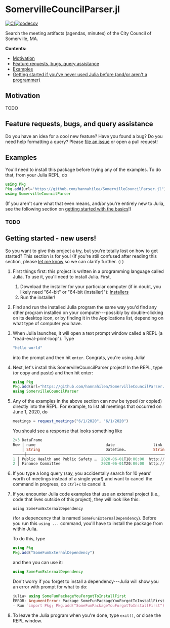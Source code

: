 # SomervilleCouncilParser.jl

[![CI](https://github.com/hannahilea/SomervilleCouncilParser.jl/actions/workflows/CI.yml/badge.svg)](https://github.com/hannahilea/SomervilleCouncilParser.jl/actions/workflows/CI.yml)[![codecov](https://codecov.io/gh/hannahilea/SomervilleCouncilParser.jl/branch/main/graph/badge.svg?token=tkZevnibtf)](https://codecov.io/gh/hannahilea/SomervilleCouncilParser.jl)

Search the meeting artifacts (agendas, minutes) of the City Council of Somerville, MA.

**Contents:**

- [Motivation](#motivation)
- [Feature requests, bugs, query assistance](#feature-requests-bugs-and-query-assistance)
- [Examples](#examples)
- [Getting started if you've never used Julia before (and/or aren't a programmer)](#getting-started-new-users)

## Motivation
TODO

## Feature requests, bugs, and query assistance

Do you have an idea for a cool new feature? Have you found a bug? Do you need help formatting a query? Please [file an issue](https://github.com/hannahilea/SomervilleCouncilParser.jl/issues/new/choose) or open a pull request!

## Examples

You'll need to install this package before trying any of the examples. To do that, from your Julia REPL, do
```julia
using Pkg
Pkg.add(url="https://github.com/hannahilea/SomervilleCouncilParser.jl")
using SomervilleCouncilParser
```
(If you aren't sure what that even means, and/or you're entirely new to Julia, see the following section on [getting started with the basics](#getting-started-new-users)!)

### TODO


## Getting started - new users!
So you want to give this project a try, but you're totally lost on how to get started? This section is for you! (If you're still confused after reading this section, please [let me know](https://github.com/hannahilea/SomervilleCouncilParser.jl/issues/new/choose) so we can clarify further. :) )

1. First things first: this project is written in a programming language called Julia. To use it, you'll need to install Julia. First,
    1. Download the installer for your particular computer (if in doubt, you likely need "64-bit" or "64-bit (installer)"): [Installers](https://julialang.org/downloads/#current_stable_release)
    2. Run the installer!

2. Find and run the installed Julia program the same way you'd find any other program installed on your computer---possibly by double-clicking on its desktop icon, or by finding it in the Applications list, depending on what type of computer you have. 

3. When Julia launches, it will open a text prompt window called a REPL (a "read-eval-print-loop"). Type
    ```julia
    "hello world"
    ```
    into the prompt and then hit `enter`. Congrats, you're using Julia!

4. Next, let's install this SomervilleCouncilParser project! In the REPL, type (or copy and paste) and then hit enter:
    ```julia
    using Pkg
    Pkg.add(url="https://github.com/hannahilea/SomervilleCouncilParser.jl")
    using SomervilleCouncilParser
    ```

4. Any of the examples in the above section can now be typed (or copied) directly into the REPL. For example, to list all meetings that occurred on June 1, 2020, do
    ```julia
    meetings = request_meetings("6/1/2020", "6/1/2020")
    ```
    You should see a response that looks something like
    ```julia
    2×3 DataFrame
    Row │ name                               date                 link                              
        │ String                             DateTime…            String                            
    ─────┼───────────────────────────────────────────────────────────────────────────────────────────
    1 │ Public Health and Public Safety …  2020-06-01T18:00:00  http://somervillecityma.iqm2.com…
    2 │ Finance Committee                  2020-06-01T20:00:00  http://somervillecityma.iqm2.com…
    ```

5. If you type a long query (say, you accidentally search for 10 years' worth of meetings instead of a single year!) and want to cancel the command in progress, do `ctrl+c` to cancel it.

6. If you encounter Julia code examples that use an external project (i.e., code that lives outside of this project), they will look like this:
    ```
    using SomeFunExternalDependency
    ```
    (for a depencency that is named `SomeFunExternalDependency`). Before you run this `using ...` command, you'll have to install the package from within Julia. 
    
    To do this, type
    ```julia
    using Pkg
    Pkg.add("SomeFunExternalDependency")
    ```
    and then you can use it:
    
    ```julia
    using SomeFunExternalDependency
    ```

    Don't worry if you forget to install a dependency---Julia will show you an error with prompt for what to do:
    ```julia
    julia> using SomeFunPackageYouForgotToInstallFirst
    ERROR: ArgumentError: Package SomeFunPackageYouForgotToInstallFirst not found in current path:
    - Run `import Pkg; Pkg.add("SomeFunPackageYouForgotToInstallFirst")` to install the SomeFunPackageYouForgotToInstallFirst package.
    ```

6. To leave the Julia program when you're done, type `exit()`, or close the REPL window.